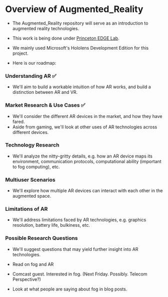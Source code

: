# Overview of Augmented_Reality

* The Augmented_Reality repository will serve as an introduction to augmented reality technologies.
* This work is being done under [Princeton EDGE Lab](http://scenic.princeton.edu/about.php).
* We mainly used Microsoft's Hololens Development Edition for this project. 

* Here is our roadmap:

### Understanding AR :white_check_mark:
* We'll aim to build a workable intuition of how AR works, and build a distinction between AR and VR.

### Market Research & Use Cases :white_check_mark:
* We'll consider the different AR devices in the market, and how they have fared.
* Aside from gaming, we'll look at other uses of AR technologies across different devices.

### Technology Research
* We'll analyze the nitty-gritty details, e.g. how an AR device maps its environment, communication protocols, computational ability (important to fog computing), etc.

### Multiuser Scenarios
* We'll explore how multiple AR devices can interact with each other in the augmented space.

### Limitations of AR
* We'll address limitations faced by AR technologies, e.g. graphics resolution, battery life, bulkiness, etc.

### Possible Research Questions
* We'll suggest questions that may yield further insight into AR technologies.

* Read on fog and AR
* Comcast guest. Interested in fog. (Next Friday. Possibly. Telecom Perspective?)
* Look at what people are saying about fog in blog posts.
